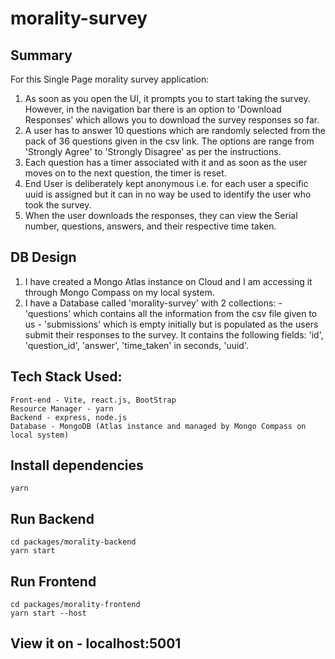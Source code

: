 # morality-survey

## Summary

For this Single Page morality survey application:

1. As soon as you open the UI, it prompts you to start taking the survey. However, in the navigation bar there is an option to 'Download Responses' which allows you to download the survey responses so far. 
2. A user has to answer 10 questions which are randomly selected from the pack of 36 questions given in the csv link. The options are range from 'Strongly Agree' to 'Strongly Disagree' as per the instructions. 
4. Each question has a timer associated with it and as soon as the user moves on to the next question, the timer is reset. 
5. End User is deliberately kept anonymous i.e. for each user a specific uuid is assigned but it can in no way be used to identify the user who took the survey. 
6. When the user downloads the responses, they can view the Serial number, questions, answers, and their respective time taken. 

## DB Design 

1. I have created a Mongo Atlas instance on Cloud and I am accessing it through Mongo Compass on my local system. 
2. I have a Database called 'morality-survey' with 2 collections:
       - 'questions' which contains all the information from the csv file given to us
       - 'submissions' which is empty initially but is populated as the users submit their responses to the survey. It contains the following fields: 'id', 'question_id', 'answer', 'time_taken' in seconds, 'uuid'. 


## Tech Stack Used:

```
Front-end - Vite, react.js, BootStrap
Resource Manager - yarn
Backend - express, node.js
Database - MongoDB (Atlas instance and managed by Mongo Compass on local system)
```

## Install dependencies

```
yarn
```

## Run Backend

```
cd packages/morality-backend
yarn start
```

## Run Frontend

```
cd packages/morality-frontend
yarn start --host
```

## View it on - localhost:5001

